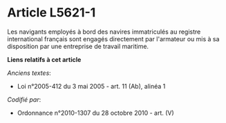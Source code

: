 # Article L5621-1

Les navigants employés à bord des navires immatriculés au registre international français sont engagés directement par
l'armateur ou mis à sa disposition par une entreprise de travail maritime.

**Liens relatifs à cet article**

_Anciens textes_:

  - Loi n°2005-412 du 3 mai 2005 - art. 11 (Ab), alinéa 1

_Codifié par_:

  - Ordonnance n°2010-1307 du 28 octobre 2010 - art. (V)
